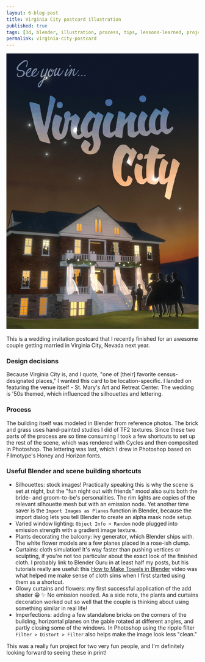 ```yaml
---
layout: 6-blog-post
title: Virginia City postcard illustration 
published: true
tags: [3d, blender, illustration, process, tips, lessons-learned, project, completed]
permalink: virginia-city-postcard
---
```

![Virginia City Postcard](/images/three/virginia-city.jpg)

This is a wedding invitation postcard that I recently finished for an awesome couple getting married in Virginia City, Nevada next year. 

### Design decisions

Because Virginia City is, and I quote, "one of [their] favorite census-designated places," I wanted this card to be location-specific. I landed on featuring the venue itself - St. Mary's Art and Retreat Center. The wedding is '50s themed, which influenced the silhouettes and lettering. 

### Process
The building itself was modeled in Blender from reference photos. The brick and grass uses hand-painted studies I did of TF2 textures. Since these two parts of the process are so time consuming I took a few shortcuts to set up the rest of the scene, which was rendered with Cycles and then  composited in Photoshop. The lettering was last, which I drew in Photoshop based on Filmotype's Honey and Horizon fonts.

### Useful Blender and scene building shortcuts
* Silhouettes: stock images! Practically speaking this is why the scene is set at night, but the "fun night out with friends" mood also suits both the bride- and groom-to-be's personalities. The rim lights are copies of the relevant silhouette mesh but with an emission node. Yet another time saver is the `Import Images as Planes` function in Blender, because the import dialog lets you tell Blender to create an alpha mask node setup. 
* Varied window lighting: `Object Info > Random` node plugged into emission strength with a gradient image texture. 
* Plants decorating the balcony: ivy generator, which Blender ships with. The white flower models are a few planes placed in a rose-ish clump.
* Curtains: cloth simulation! It's way faster than pushing vertices or sculpting, if you're not too particular about the exact look of the finished cloth. I probably link to Blender Guru in at least half my posts, but his tutorials really are useful: this [How to Make Towels in Blender](https://www.youtube.com/watch?v=PEpsN1-W-Qw) video was what helped me make sense of cloth sims when I first started using them as a shortcut.
* Glowy curtains and flowers: my first successful application of the add shader :grin: :sparkles: No emission needed. As a side note, the plants and curtains decoration worked out so well that the couple is thinking about using something similar in real life!
* Imperfections: adding a few standalone bricks on the corners of the building, horizontal planes on the gable rotated at different angles, and partly closing some of the windows. In Photoshop using the ripple filter `Filter > Distort > Filter` also helps make the image look less "clean."

This was a really fun project for two very fun people, and I'm definitely looking forward to seeing these in print! 